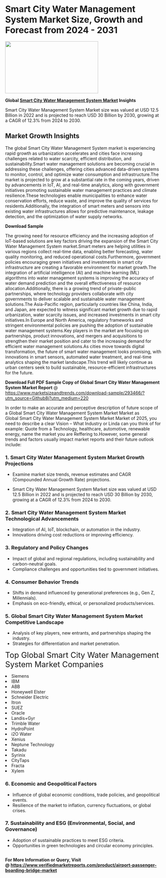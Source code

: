 <H1>Smart City Water Management System Market Size, Growth and Forecast from 2024 - 2031</H1><img class="aligncenter size-medium wp-image-584254" src="https://thirdeyenews.in/wp-content/uploads/2024/09/Global-Market-Research-300x168.jpeg" alt="" width="300" height="168" /><p><strong>Global&nbsp;<a href="https://www.marketsizeandtrends.com/download-sample/293466/?utm_source=Github8j?utm_medium=220">Smart City Water Management System Market</a> Insights</strong></p><p>Smart City Water Management System Market size was valued at USD 12.5 Billion in 2022 and is projected to reach USD 30 Billion by 2030, growing at a CAGR of 12.3% from 2024 to 2030.</p><p><h2>Market Growth Insights</h2> <p>The global Smart City Water Management System market is experiencing rapid growth as urbanization accelerates and cities face increasing challenges related to water scarcity, efficient distribution, and sustainability.Smart water management solutions are becoming crucial in addressing these challenges, offering cities advanced data-driven systems to monitor, control, and optimize water consumption and infrastructure.The market is projected to grow at a substantial rate in the coming years, driven by advancements in IoT, AI, and real-time analytics, along with government initiatives promoting sustainable water management practices and climate resilience.These technologies enable municipalities to enhance water conservation efforts, reduce waste, and improve the quality of services for residents.Additionally, the integration of smart meters and sensors into existing water infrastructures allows for predictive maintenance, leakage detection, and the optimization of water supply networks.</p> <p><strong>Download Sample</strong></p> <p>The growing need for resource efficiency and the increasing adoption of IoT-based solutions are key factors driving the expansion of the Smart City Water Management System market.Smart meters are helping utilities in various regions collect real-time data, enabling better forecasting, water quality monitoring, and reduced operational costs.Furthermore, government policies encouraging green initiatives and investments in smart city infrastructure are creating a favorable environment for market growth.The integration of artificial intelligence (AI) and machine learning (ML) algorithms into water management systems is improving the accuracy of water demand prediction and the overall effectiveness of resource allocation.Additionally, there is a growing trend of private-public partnerships, where technology providers collaborate with city governments to deliver scalable and sustainable water management solutions.The Asia-Pacific region, particularly countries like China, India, and Japan, are expected to witness significant market growth due to rapid urbanization, water scarcity issues, and increased investments in smart city initiatives.In Europe and North America, regulatory frameworks and stringent environmental policies are pushing the adoption of sustainable water management systems.Key players in the market are focusing on partnerships, product innovations, and mergers and acquisitions to strengthen their market position and cater to the increasing demand for efficient water management solutions.As cities move towards digital transformation, the future of smart water management looks promising, with innovations in smart sensors, automated water treatment, and real-time analytics shaping the market landscape.This trend will likely continue as urban centers seek to build sustainable, resource-efficient infrastructures for the future.<p><span class=""><strong>Download Full PDF Sample Copy of Global Smart City Water Management System Market Report</strong> @ <a href="https://www.marketsizeandtrends.com/download-sample/293466/?utm_source=Github8j?utm_medium=220" target="_blank">https://www.marketsizeandtrends.com/download-sample/293466/?utm_source=Github8j?utm_medium=220</a></span></p><p>In order to make an accurate and perceptive description of future scope of a Global&nbsp;Smart City Water Management System Market Market as Global&nbsp;Smart City Water Management System Market Market of 2025, you need to describe a clear Vision &ndash; What Industry or Linda can you think of for example: Quote from a Technology, healthcare, automotive, renewable energy, name the market you are Reffering to.However, some general trends and factors usually impact market reports and their future outlook include:</p><h3>1.&nbsp;<strong>Smart City Water Management System Market Growth Projections</strong></h3><ul><li>Examine market size trends, revenue estimates and CAGR (Compounded Annual Growth Rate) projections.</li><li><p>Smart City Water Management System Market size was valued at USD 12.5 Billion in 2022 and is projected to reach USD 30 Billion by 2030, growing at a CAGR of 12.3% from 2024 to 2030.</p></li></ul><h3>2.&nbsp;<strong>Smart City Water Management System Market Technological Advancements</strong></h3><ul><li>Integration of AI, IoT, blockchain, or automation in the industry.</li><li>Innovations driving cost reductions or improving efficiency.</li></ul><h3>3.&nbsp;<strong>Regulatory and Policy Changes</strong></h3><ul><li>Impact of global and regional regulations, including sustainability and carbon-neutral goals.</li><li>Compliance challenges and opportunities tied to government initiatives.</li></ul><h3>4.&nbsp;<strong>Consumer Behavior Trends</strong></h3><ul><li>Shifts in demand influenced by generational preferences (e.g., Gen Z, Millennials).</li><li>Emphasis on eco-friendly, ethical, or personalized products/services.</li></ul><h3>5.&nbsp;<strong>Global Smart City Water Management System Market Competitive Landscape</strong></h3><ul><li>Analysis of key players, new entrants, and partnerships shaping the industry.</li><li>Strategies for differentiation and market penetration.</li></ul><p data-pm-slice="1 1 []"><span style="color: inherit; font-family: inherit; font-size: 25px;">Top Global Smart City Water Management System Market Companies</span></p><div class="" data-test-id=""><p><li>Siemens</li><li> IBM</li><li> ABB</li><li> Honeywell Elster</li><li> Schneider Electric</li><li> Itron</li><li> SUEZ</li><li> Oracle</li><li> Landis+Gyr</li><li> Trimble Water</li><li> HydroPoint</li><li> i2O Water</li><li> Xenius</li><li> Neptune Technology</li><li> Takadu</li><li> Syrinix</li><li> CityTaps</li><li> Fracta</li><li> Xylem</li></p></div><h3>6.&nbsp;<strong>Economic and Geopolitical Factors</strong></h3><ul><li>Influence of global economic conditions, trade policies, and geopolitical events.</li><li>Resilience of the market to inflation, currency fluctuations, or global crises.</li></ul><h3>7.&nbsp;<strong>Sustainability and ESG (Environmental, Social, and Governance)</strong></h3><ul><li>Adoption of sustainable practices to meet ESG criteria.</li><li>Opportunities in green technologies and circular economy principles.</li></ul><h2><strong style="font-size: 14px;">For More Information or Query, Visit @&nbsp;</strong><a style="background-color: #ffffff; font-size: 14px;" href="https://www.marketsizeandtrends.com/report/smart-city-water-management-system-market/" target="_blank">https://www.verifiedmarketreports.com/product/airport-passenger-boarding-bridge-market</a></h2>